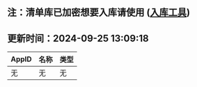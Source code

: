 ## 注：清单库已加密想要入库请使用 ([入库工具](https://github.com/BlankTMing/ManifestAutoUpdate/releases))

## 更新时间：2024-09-25 13:09:18
| AppID | 名称 | 类型  |
| :-------------------- | :----------------------------- | :----------- |
| 无 | 无 | 无 |
